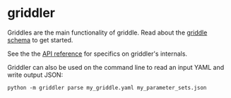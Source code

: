 # griddler

Griddles are the main functionality of griddle. Read about the [griddle schema](griddle.md) to get started.

See the the [API reference](reference.md) for specifics on griddler's internals.

Griddler can also be used on the command line to read an input YAML and write output JSON:

```
python -m griddler parse my_griddle.yaml my_parameter_sets.json
```

